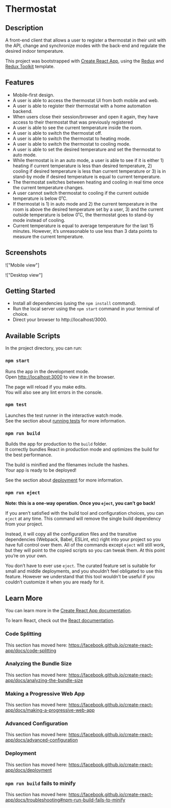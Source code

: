 # Thermostat

## Description

A front-end client that allows a user to register a thermostat in their unit with the API, change and synchronize modes with the back-end and regulate the desired indoor temperature.

This project was bootstrapped with [Create React App](https://github.com/facebook/create-react-app), using the [Redux](https://redux.js.org/) and [Redux Toolkit](https://redux-toolkit.js.org/) template.

## Features

- Mobile-first design.
- A user is able to access the thermostat UI from both mobile and web.
- A user is able to register their thermostat with a home automation backend.
- When users close their session/browser and open it again, they have access to their thermostat that was previously registered
- A user is able to see the current temperature inside the room.
- A user is able to switch the thermostat off.
- A user is able to switch the thermostat to heating mode.
- A user is able to switch the thermostat to cooling mode.
- A user is able to set the desired temperature and set the thermostat to auto mode.
- While thermostat is in an auto mode, a user is able to see if it is either 1) heating if current temperature is less than desired temperature, 2) cooling if desired temperature is less than current temperature or 3) is in stand-by mode if desired temperature is equal to current temperature.
- The thermostat switches between heating and cooling in real time once the current temperature changes.
- A user cannot switch thermostat to cooling if the current outside temperature is below 0˚C.
- If thermostat is 1) in auto mode and 2) the current temperature in the room is above the desired temperature set by a user, 3) and the current outside temperature is below 0˚C, the thermostat goes to stand-by mode instead of cooling.
- Current temperature is equal to average temperature for the last 15 minutes. However, it’s unreasonable to use less than 3 data points to measure the current temperature.

## Screenshots

!["Mobile view"]

!["Desktop view"]

## Getting Started

- Install all dependencies (using the `npm install` command).
- Run the local server using the `npm start` command in your terminal of choice.
- Direct your browser to http://localhost/3000.

## Available Scripts

In the project directory, you can run:

### `npm start`

Runs the app in the development mode.<br />
Open [http://localhost:3000](http://localhost:3000) to view it in the browser.

The page will reload if you make edits.<br />
You will also see any lint errors in the console.

### `npm test`

Launches the test runner in the interactive watch mode.<br />
See the section about [running tests](https://facebook.github.io/create-react-app/docs/running-tests) for more information.

### `npm run build`

Builds the app for production to the `build` folder.<br />
It correctly bundles React in production mode and optimizes the build for the best performance.

The build is minified and the filenames include the hashes.<br />
Your app is ready to be deployed!

See the section about [deployment](https://facebook.github.io/create-react-app/docs/deployment) for more information.

### `npm run eject`

**Note: this is a one-way operation. Once you `eject`, you can’t go back!**

If you aren’t satisfied with the build tool and configuration choices, you can `eject` at any time. This command will remove the single build dependency from your project.

Instead, it will copy all the configuration files and the transitive dependencies (Webpack, Babel, ESLint, etc) right into your project so you have full control over them. All of the commands except `eject` will still work, but they will point to the copied scripts so you can tweak them. At this point you’re on your own.

You don’t have to ever use `eject`. The curated feature set is suitable for small and middle deployments, and you shouldn’t feel obligated to use this feature. However we understand that this tool wouldn’t be useful if you couldn’t customize it when you are ready for it.

## Learn More

You can learn more in the [Create React App documentation](https://facebook.github.io/create-react-app/docs/getting-started).

To learn React, check out the [React documentation](https://reactjs.org/).

### Code Splitting

This section has moved here: https://facebook.github.io/create-react-app/docs/code-splitting

### Analyzing the Bundle Size

This section has moved here: https://facebook.github.io/create-react-app/docs/analyzing-the-bundle-size

### Making a Progressive Web App

This section has moved here: https://facebook.github.io/create-react-app/docs/making-a-progressive-web-app

### Advanced Configuration

This section has moved here: https://facebook.github.io/create-react-app/docs/advanced-configuration

### Deployment

This section has moved here: https://facebook.github.io/create-react-app/docs/deployment

### `npm run build` fails to minify

This section has moved here: https://facebook.github.io/create-react-app/docs/troubleshooting#npm-run-build-fails-to-minify
